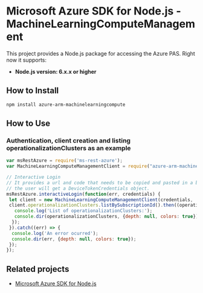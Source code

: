 # Microsoft Azure SDK for Node.js - MachineLearningComputeManagement

This project provides a Node.js package for accessing the Azure PAS. Right now it supports:
- **Node.js version: 6.x.x or higher**

## How to Install

```bash
npm install azure-arm-machinelearningcompute
```

## How to Use

### Authentication, client creation and listing operationalizationClusters as an example

 ```javascript
 var msRestAzure = require('ms-rest-azure');
 var MachineLearningComputeManagementClient = require("azure-arm-machinelearningcompute");
 
 // Interactive Login
 // It provides a url and code that needs to be copied and pasted in a browser and authenticated over there. If successful, 
 // the user will get a DeviceTokenCredentials object.
 msRestAzure.interactiveLogin(function(err, credentials) {
  let client = new MachineLearningComputeManagementClient(credentials, 'your-subscription-id');
  client.operationalizationClusters.listBySubscriptionId().then((operationalizationClusters) => {
    console.log('List of operationalizationClusters:');
    console.dir(operationalizationClusters, {depth: null, colors: true});
   });
  }).catch((err) => {
   console.log('An error ocurred');
   console.dir(err, {depth: null, colors: true});
  });
});
```

## Related projects

- [Microsoft Azure SDK for Node.js](https://github.com/Azure/azure-sdk-for-node)
